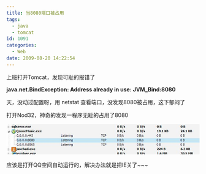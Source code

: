 ```yaml
---
title: 当8080端口被占用
tags:
  - java
  - tomcat
id: 1091
categories:
  - Web
date: 2009-08-20 14:22:54
---
```


上班打开Tomcat，发现可耻的报错了

**java.net.BindException: Address already in use: JVM_Bind:8080**

天，没动过配置呀，用 netstat 查看端口，没发现8080被占用，这下郁闷了

打开Nod32，神奇的发现一程序无耻的占用了8080

![](/images/2009/08/20_200908201635023855_6793.jpg)

应该是打开QQ空间自动运行的，解决办法就是把IE关了~~~